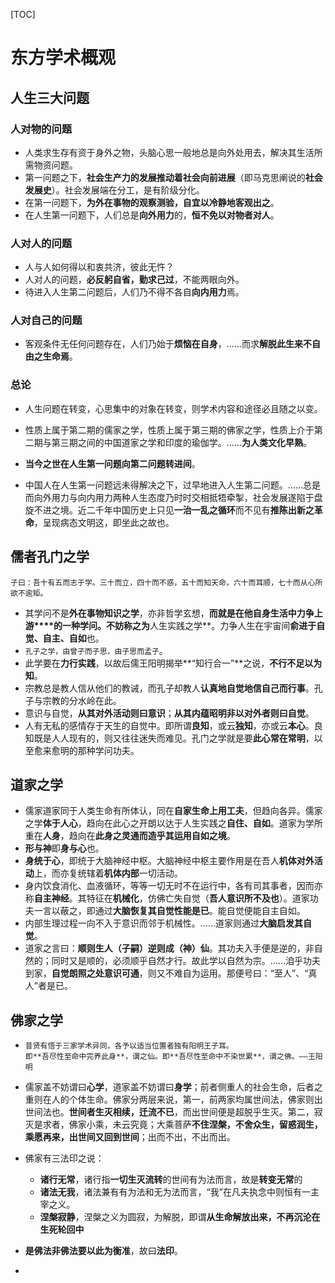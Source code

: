 [TOC]

# 东方学术概观

## 人生三大问题

### 人对物的问题

- 人类求生存有资于身外之物，头脑心思一般地总是向外处用去，解决其生活所需物资问题。
- 第一问题之下，**社会生产力的发展推动着社会向前进展**（即马克思阐说的**社会发展史**）。社会发展端在分工，是有阶级分化。
- 在第一问题下，**为外在事物的观察测验，自宜以冷静地客观出之**。
- 在人生第一问题下，人们总是**向外用力**的，**恒不免以对物者对人**。

### 人对人的问题

- 人与人如何得以和衷共济，彼此无忤？
- 人对人的问题，**必反躬自省，勤求己过**，不能两眼向外。
- 待进入人生第二问题后，人们乃不得不各自**向内用力**焉。

### 人对自己的问题

- 客观条件无任何问题存在，人们乃始于**烦恼在自身**，……而求**解脱此生来不自由之生命焉**。

### 总论

- 人生问题在转变，心思集中的对象在转变，则学术内容和途径必且随之以变。

- 性质上属于第二期的儒家之学，性质上属于第三期的佛家之学，性质上介于第二期与第三期之间的中国道家之学和印度的瑜伽学。……**为人类文化早熟**。

- **当今之世在人生第一问题向第二问题转进间**。
- 中国人在人生第一问题远未得解决之下，过早地进入人生第二问题。……总是而向外用力与向内用力两种人生态度乃时时交相抵牾牵掣，社会发展遂陷于盘旋不进之境。近二千年中国历史上只见**一治一乱之循环**而不见有**推陈出新之革命**，呈现病态文明这，即坐此之故也。

## 儒者孔门之学

```
子曰：吾十有五而志于学。三十而立，四十而不惑，五十而知天命，六十而耳顺，七十而从心所欲不逾矩。
```

- 其学问不是**外在事物知识之学**，亦非哲学玄想，**而就是在他自身生活中力争上游****的一种学问。不妨称之为**人生实践之学**。力争人生在宇宙间**俞进于自觉、自主、自如**也。
- `孔子之学，由曾子而子思，由子思而孟子`。
- 此学要在**力行实践**，以故后儒王阳明揭举**“知行合一”**之说，**不行不足以为知**。
- 宗教总是教人信从他们的教诫，而孔子却教人**认真地自觉地信自己而行事**。孔子与宗教的分水岭在此。
- 意识与自觉，**从其对外活动则曰意识**；**从其内蕴昭明非以对外者则曰自觉**。
- 人有无私的感情存于天生的自觉中。即所谓**良知**，或云**独知**，亦或云**本心**。良知既是人人现有的，则又往往迷失而难见。孔门之学就是要**此心常在常明**，以至愈来愈明的那种学问功夫。



## 道家之学

- 儒家道家同于人类生命有所体认，同在**自家生命上用工夫**，但趋向各异。儒家之学**体于人心**，趋向在此心之开朗以达于人生实践之**自住、自如**。道家为学所重在**人身**，趋向在**此身之灵通而造乎其运用自如之境**。
- **形与神**即**身与心**也。
- **身统于心**，即统于大脑神经中枢。大脑神经中枢主要作用是在吾人**机体对外活动**上，而亦复统辖着**机体内部**一切活动。
- 身内饮食消化、血液循环，等等一切无时不在运行中，各有司其事者，因而亦称**自主神经**。其特征在**机械化**，仿佛亡失自觉（**吾人意识所不及也**）。道家功夫一言以蔽之，即通过**大脑恢复其自觉性能是已**。能自觉便能自主自如。
- 内部生理过程一向不入于意识而邻于机械性。……道家则通过**大脑启发其自觉**。
- 道家之言曰：**顺则生人（子嗣）逆则成（神）仙**。其功夫入手便是逆的，非自然的；同时又是顺的，必须顺乎自然才行。故此学以自然为宗。……洎乎功夫到家，**自觉朗照之处意识可通**，则又不难自为运用。那便号曰：“至人”、“真人”者是已。

## 佛家之学

- ```
  昔贤有悟于三家学术异同，各予以适当位置者独有阳明王子耳。
  即**吾尽性至命中完养此身**，谓之仙。即**吾尽性至命中不染世累**，谓之佛。——王阳明
  ```

- 儒家盖不妨谓曰**心学**，道家盖不妨谓曰**身学**；前者侧重人的社会生命，后者之重则在人的个体生命。佛家分两层来说，第一，前两家均属世间法，佛家则出世间法也。**世间者生灭相续，迁流不已**，而出世间便是超脱乎生灭。第二，寂灭是求者，佛家小乘，未云究竟；大乘菩萨**不住涅槃，不舍众生，留惑润生，乘愿再来，出世间又回到世间**；出而不出，不出而出。

- 佛家有三法印之说：

  - **诸行无常**，诸行指**一切生灭流转**的世间有为法而言，故是**转变无常**的
  - **诸法无我**，诸法兼有有为法和无为法而言，“我”在凡夫执念中则恒有一主宰之义。
  - **涅槃寂静**，涅槃之义为圆寂，为解脱，即谓**从生命解放出来，不再沉沦在生死轮回中**

- **是佛法非佛法要以此为衡准**，故曰**法印**。

- 